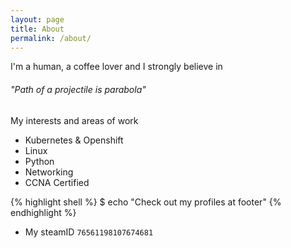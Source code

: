 ```yaml
---
layout: page
title: About
permalink: /about/
---
```


I'm a human, a coffee lover and I strongly believe in 

###### "Path of a projectile is parabola"


My interests and areas of work

* Kubernetes & Openshift
* Linux
* Python
* Networking
* CCNA Certified

{% highlight shell %}
$ echo "Check out my profiles at footer"
{% endhighlight %}
* My steamID `76561198107674681`

